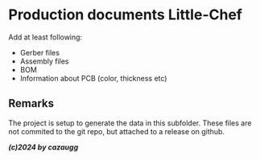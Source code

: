 # Production documents Little-Chef

Add at least following:

- Gerber files
- Assembly files
- BOM
- Information about PCB (color, thickness etc)

## Remarks

The project is setup to generate the data in this subfolder. These files are not commited to the git repo, but attached to a release on github.

***(c)2024 by cazaugg***
